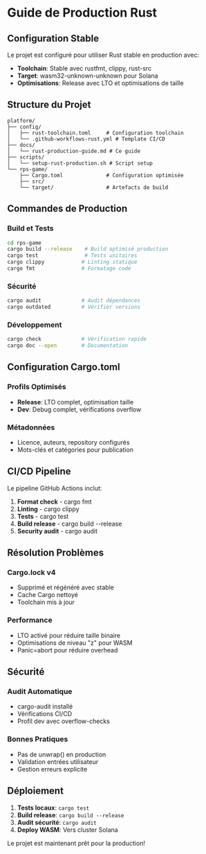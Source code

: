 # Guide de Production Rust

## Configuration Stable

Le projet est configuré pour utiliser Rust stable en production avec:

- **Toolchain**: Stable avec rustfmt, clippy, rust-src
- **Target**: wasm32-unknown-unknown pour Solana
- **Optimisations**: Release avec LTO et optimisations de taille

## Structure du Projet

```
platform/
├── config/
│   ├── rust-toolchain.toml     # Configuration toolchain
│   └── .github-workflows-rust.yml # Template CI/CD
├── docs/
│   └── rust-production-guide.md # Ce guide
├── scripts/
│   └── setup-rust-production.sh # Script setup
└── rps-game/
    ├── Cargo.toml              # Configuration optimisée
    ├── src/
    └── target/                 # Artefacts de build
```

## Commandes de Production

### Build et Tests
```bash
cd rps-game
cargo build --release    # Build optimisé production
cargo test               # Tests unitaires
cargo clippy            # Linting statique
cargo fmt               # Formatage code
```

### Sécurité
```bash
cargo audit             # Audit dépendances
cargo outdated          # Vérifier versions
```

### Développement
```bash
cargo check             # Vérification rapide
cargo doc --open        # Documentation
```

## Configuration Cargo.toml

### Profils Optimisés
- **Release**: LTO complet, optimisation taille
- **Dev**: Debug complet, vérifications overflow

### Métadonnées
- Licence, auteurs, repository configurés
- Mots-clés et catégories pour publication

## CI/CD Pipeline

Le pipeline GitHub Actions inclut:
1. **Format check** - cargo fmt
2. **Linting** - cargo clippy
3. **Tests** - cargo test
4. **Build release** - cargo build --release
5. **Security audit** - cargo audit

## Résolution Problèmes

### Cargo.lock v4
- Supprimé et régénéré avec stable
- Cache Cargo nettoyé
- Toolchain mis à jour

### Performance
- LTO activé pour réduire taille binaire
- Optimisations de niveau "z" pour WASM
- Panic=abort pour réduire overhead

## Sécurité

### Audit Automatique
- cargo-audit installé
- Vérifications CI/CD
- Profil dev avec overflow-checks

### Bonnes Pratiques
- Pas de unwrap() en production
- Validation entrées utilisateur
- Gestion erreurs explicite

## Déploiement

1. **Tests locaux**: `cargo test`
2. **Build release**: `cargo build --release`
3. **Audit sécurité**: `cargo audit`
4. **Deploy WASM**: Vers cluster Solana

Le projet est maintenant prêt pour la production!